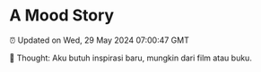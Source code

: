 # A Mood Story

⏰ Updated on Wed, 29 May 2024 07:00:47 GMT

💭 Thought: Aku butuh inspirasi baru, mungkin dari film atau buku.

